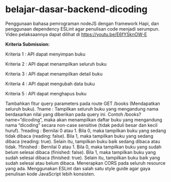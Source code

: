 # belajar-dasar-backend-dicoding
Penggunaan bahasa pemrograman nodeJS dengan framework Hapi, dan penggunaan dependency ESLint agar penulisan code menjadi serumpun.
Video pelaksaannya dapat dilihat di https://youtu.be/E6fYSknOW-E

**Kriteria Submission:**

Kriteria 1 : API dapat menyimpan buku

Kriteria 2 : API dapat menampilkan seluruh buku

Kriteria 3 : API dapat menampilkan detail buku

Kriteria 4 : API dapat mengubah data buku

Kriteria 5 : API dapat menghapus buku

Tambahkan fitur query parameters pada route GET /books (Mendapatkan seluruh buku).
?name : Tampilkan seluruh buku yang mengandung nama berdasarkan nilai yang diberikan pada query ini. Contoh /books?name=”dicoding”, maka akan menampilkan daftar buku yang mengandung nama “dicoding” secara non-case sensitive  (tidak peduli besar dan kecil huruf).
?reading : Bernilai 0 atau 1. Bila 0, maka tampilkan buku yang sedang tidak dibaca (reading: false). Bila 1, maka tampilkan buku yang sedang dibaca (reading: true). Selain itu, tampilkan buku baik sedang dibaca atau tidak.
?finished : Bernilai 0 atau 1. Bila 0, maka tampilkan buku yang sudah belum selesai dibaca (finished: false). Bila 1, maka tampilkan buku yang sudah selesai dibaca (finished: true). Selain itu, tampilkan buku baik yang sudah selesai atau belum dibaca.
Menerapkan CORS pada seluruh resource yang ada.
Menggunakan ESLint dan salah satu style guide agar gaya penulisan kode JavaScript lebih konsisten.
